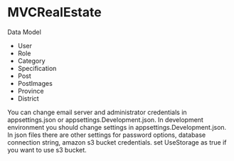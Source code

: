 # MVCRealEstate

Data Model

- User
- Role
- Category
- Specification
- Post
- PostImages
- Province
- District


You can change email server and administrator credentials in appsettings.json or appsettings.Development.json. In development environment you should change settings in appsettings.Development.json. In json files there are other settings for password options, database connection string, amazon s3 bucket credentials. set UseStorage as true if you 
want to use s3 bucket.
